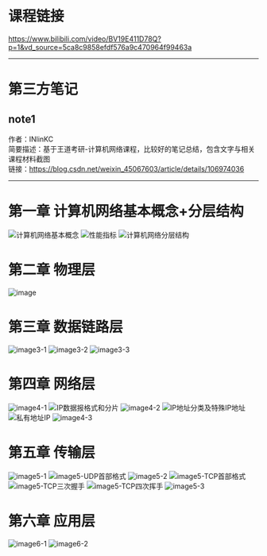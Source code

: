 # 课程链接
https://www.bilibili.com/video/BV19E411D78Q?p=1&vd_source=5ca8c9858efdf576a9c470964f99463a

---
# 第三方笔记
## note1
作者：INlinKC   
简要描述：基于王道考研-计算机网络课程，比较好的笔记总结，包含文字与相关课程材料截图   
链接：https://blog.csdn.net/weixin_45067603/article/details/106974036   

---
# 第一章 计算机网络基本概念+分层结构
![计算机网络基本概念](https://github.com/1669367170/notes/blob/master/reading-notes/01-computer_network/%E7%8E%8B%E9%81%93%E8%80%83%E7%A0%94-%E8%AE%A1%E7%AE%97%E6%9C%BA%E7%BD%91%E7%BB%9C/imgs/P1-1%20%E8%AE%A1%E7%AE%97%E6%9C%BA%E7%BD%91%E7%BB%9C%E5%9F%BA%E6%9C%AC%E6%A6%82%E5%BF%B5.png)
![性能指标](https://github.com/1669367170/notes/blob/master/reading-notes/01-computer_network/%E7%8E%8B%E9%81%93%E8%80%83%E7%A0%94-%E8%AE%A1%E7%AE%97%E6%9C%BA%E7%BD%91%E7%BB%9C/imgs/P1-2%20%E6%80%A7%E8%83%BD%E6%8C%87%E6%A0%87.png)
![计算机网络分层结构](https://github.com/1669367170/notes/blob/master/reading-notes/01-computer_network/%E7%8E%8B%E9%81%93%E8%80%83%E7%A0%94-%E8%AE%A1%E7%AE%97%E6%9C%BA%E7%BD%91%E7%BB%9C/imgs/P1-3%20%E8%AE%A1%E7%AE%97%E6%9C%BA%E7%BD%91%E7%BB%9C%E5%88%86%E5%B1%82%E7%BB%93%E6%9E%84.png)
# 第二章 物理层
![image](https://github.com/1669367170/notes/blob/master/reading-notes/01-computer_network/%E7%8E%8B%E9%81%93%E8%80%83%E7%A0%94-%E8%AE%A1%E7%AE%97%E6%9C%BA%E7%BD%91%E7%BB%9C/imgs/P2%20%E7%89%A9%E7%90%86%E5%B1%82.png)
# 第三章 数据链路层
![image3-1](https://github.com/1669367170/notes/blob/master/reading-notes/01-computer_network/%E7%8E%8B%E9%81%93%E8%80%83%E7%A0%94-%E8%AE%A1%E7%AE%97%E6%9C%BA%E7%BD%91%E7%BB%9C/imgs/P3.1%20%E6%95%B0%E6%8D%AE%E9%93%BE%E8%B7%AF%E5%B1%82%EF%BC%88%E4%B8%8A%EF%BC%89.png)
![image3-2](https://github.com/1669367170/notes/blob/master/reading-notes/01-computer_network/%E7%8E%8B%E9%81%93%E8%80%83%E7%A0%94-%E8%AE%A1%E7%AE%97%E6%9C%BA%E7%BD%91%E7%BB%9C/imgs/P3.2%20%E6%95%B0%E6%8D%AE%E9%93%BE%E8%B7%AF%E5%B1%82%EF%BC%88%E4%B8%AD%EF%BC%89.png)
![image3-3](https://github.com/1669367170/notes/blob/master/reading-notes/01-computer_network/%E7%8E%8B%E9%81%93%E8%80%83%E7%A0%94-%E8%AE%A1%E7%AE%97%E6%9C%BA%E7%BD%91%E7%BB%9C/imgs/P3.3%20%E6%95%B0%E6%8D%AE%E9%93%BE%E8%B7%AF%E5%B1%82%EF%BC%88%E4%B8%8B%EF%BC%89.png)
# 第四章 网络层
![image4-1](https://github.com/1669367170/notes/blob/master/reading-notes/01-computer_network/%E7%8E%8B%E9%81%93%E8%80%83%E7%A0%94-%E8%AE%A1%E7%AE%97%E6%9C%BA%E7%BD%91%E7%BB%9C/imgs/P4.1%20%E7%BD%91%E7%BB%9C%E5%B1%82%EF%BC%88%E4%B8%8A%EF%BC%89.png)
![IP数据报格式和分片](https://github.com/1669367170/notes/blob/master/reading-notes/01-computer_network/%E7%8E%8B%E9%81%93%E8%80%83%E7%A0%94-%E8%AE%A1%E7%AE%97%E6%9C%BA%E7%BD%91%E7%BB%9C/imgs/%E7%BD%91%E7%BB%9C%E5%B1%82-IP%E6%95%B0%E6%8D%AE%E6%8A%A5%E6%A0%BC%E5%BC%8F%E5%8F%8A%E5%88%86%E7%89%87.PNG)
![image4-2](https://github.com/1669367170/notes/blob/master/reading-notes/01-computer_network/%E7%8E%8B%E9%81%93%E8%80%83%E7%A0%94-%E8%AE%A1%E7%AE%97%E6%9C%BA%E7%BD%91%E7%BB%9C/imgs/P4.2%20%E7%BD%91%E7%BB%9C%E5%B1%82%EF%BC%88%E4%B8%AD%EF%BC%89.png)
![IP地址分类及特殊IP地址](https://github.com/1669367170/notes/blob/master/reading-notes/01-computer_network/%E7%8E%8B%E9%81%93%E8%80%83%E7%A0%94-%E8%AE%A1%E7%AE%97%E6%9C%BA%E7%BD%91%E7%BB%9C/imgs/%E7%BD%91%E7%BB%9C%E5%B1%82-ip%E5%9C%B0%E5%9D%80%E5%88%86%E7%B1%BB%E5%8F%8A%E7%89%B9%E6%AE%8A%E7%9A%84ip%E5%9C%B0%E5%9D%80.PNG)
![私有地址IP](https://github.com/1669367170/notes/blob/master/reading-notes/01-computer_network/%E7%8E%8B%E9%81%93%E8%80%83%E7%A0%94-%E8%AE%A1%E7%AE%97%E6%9C%BA%E7%BD%91%E7%BB%9C/imgs/%E7%BD%91%E7%BB%9C%E5%B1%82-%E7%A7%81%E6%9C%89%E5%9C%B0%E5%9D%80ip.PNG)
![image4-3](https://github.com/1669367170/notes/blob/master/reading-notes/01-computer_network/%E7%8E%8B%E9%81%93%E8%80%83%E7%A0%94-%E8%AE%A1%E7%AE%97%E6%9C%BA%E7%BD%91%E7%BB%9C/imgs/P4.3%20%E7%BD%91%E7%BB%9C%E5%B1%82%EF%BC%88%E4%B8%8B%EF%BC%89.png)
# 第五章 传输层
![image5-1](https://github.com/1669367170/notes/blob/master/reading-notes/01-computer_network/%E7%8E%8B%E9%81%93%E8%80%83%E7%A0%94-%E8%AE%A1%E7%AE%97%E6%9C%BA%E7%BD%91%E7%BB%9C/imgs/P5.1%20%E4%BC%A0%E8%BE%93%E5%B1%82%EF%BC%88%E4%B8%8A%EF%BC%89.png)
![image5-UDP首部格式](https://github.com/1669367170/notes/blob/master/reading-notes/01-computer_network/%E7%8E%8B%E9%81%93%E8%80%83%E7%A0%94-%E8%AE%A1%E7%AE%97%E6%9C%BA%E7%BD%91%E7%BB%9C/imgs/%E4%BC%A0%E8%BE%93%E5%B1%8201-UDP%E6%8A%A5%E6%96%87%E6%AE%B5%E9%A6%96%E9%83%A8%E6%A0%BC%E5%BC%8F%E4%B8%8E%E6%A0%A1%E9%AA%8C.png)
![image5-2](https://github.com/1669367170/notes/blob/master/reading-notes/01-computer_network/%E7%8E%8B%E9%81%93%E8%80%83%E7%A0%94-%E8%AE%A1%E7%AE%97%E6%9C%BA%E7%BD%91%E7%BB%9C/imgs/P5.2%20%E4%BC%A0%E8%BE%93%E5%B1%82%EF%BC%88%E4%B8%AD%EF%BC%89.png)
![image5-TCP首部格式](https://github.com/1669367170/notes/blob/master/reading-notes/01-computer_network/%E7%8E%8B%E9%81%93%E8%80%83%E7%A0%94-%E8%AE%A1%E7%AE%97%E6%9C%BA%E7%BD%91%E7%BB%9C/imgs/%E4%BC%A0%E8%BE%93%E5%B1%8202-TCP%E6%8A%A5%E6%96%87%E6%AE%B5%E9%A6%96%E9%83%A8%E6%A0%BC%E5%BC%8F.png)
![image5-TCP三次握手](https://github.com/1669367170/notes/blob/master/reading-notes/01-computer_network/%E7%8E%8B%E9%81%93%E8%80%83%E7%A0%94-%E8%AE%A1%E7%AE%97%E6%9C%BA%E7%BD%91%E7%BB%9C/imgs/%E4%BC%A0%E8%BE%93%E5%B1%8203-TCP%E8%BF%9E%E6%8E%A5%E4%B8%89%E6%AC%A1%E6%8F%A1%E6%89%8B.png)
![image5-TCP四次挥手](https://github.com/1669367170/notes/blob/master/reading-notes/01-computer_network/%E7%8E%8B%E9%81%93%E8%80%83%E7%A0%94-%E8%AE%A1%E7%AE%97%E6%9C%BA%E7%BD%91%E7%BB%9C/imgs/%E4%BC%A0%E8%BE%93%E5%B1%8204-TCP%E8%BF%9E%E6%8E%A5%E5%9B%9B%E6%AC%A1%E6%8C%A5%E6%89%8B.png)
![image5-3](https://github.com/1669367170/notes/blob/master/reading-notes/01-computer_network/%E7%8E%8B%E9%81%93%E8%80%83%E7%A0%94-%E8%AE%A1%E7%AE%97%E6%9C%BA%E7%BD%91%E7%BB%9C/imgs/P5.3%20%E4%BC%A0%E8%BE%93%E5%B1%82%EF%BC%88%E4%B8%8B%EF%BC%89.png)
# 第六章 应用层
![image6-1](https://github.com/1669367170/notes/blob/master/reading-notes/01-computer_network/%E7%8E%8B%E9%81%93%E8%80%83%E7%A0%94-%E8%AE%A1%E7%AE%97%E6%9C%BA%E7%BD%91%E7%BB%9C/imgs/P6.1%20%E5%BA%94%E7%94%A8%E5%B1%82%EF%BC%88%E4%B8%8A%EF%BC%89.png)
![image6-2](https://github.com/1669367170/notes/blob/master/reading-notes/01-computer_network/%E7%8E%8B%E9%81%93%E8%80%83%E7%A0%94-%E8%AE%A1%E7%AE%97%E6%9C%BA%E7%BD%91%E7%BB%9C/imgs/P6.2%20%E5%BA%94%E7%94%A8%E5%B1%82%EF%BC%88%E4%B8%8B%EF%BC%89.png)